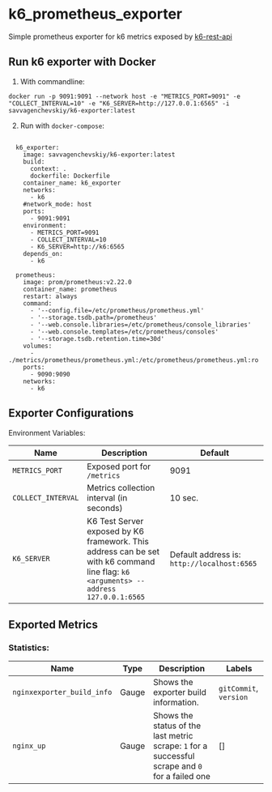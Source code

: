 # k6_prometheus_exporter
Simple prometheus exporter for k6 metrics exposed by [k6-rest-api](https://k6.io/docs/misc/k6-rest-api/)

## Run k6 exporter with Docker

1. With commandline:
``` 
docker run -p 9091:9091 --network host -e "METRICS_PORT=9091" -e "COLLECT_INTERVAL=10" -e "K6_SERVER=http://127.0.0.1:6565" -i savvagenchevskiy/k6-exporter:latest
```
2. Run with `docker-compose`:
```

  k6_exporter:
    image: savvagenchevskiy/k6-exporter:latest
    build:
      context: .
      dockerfile: Dockerfile
    container_name: k6_exporter
    networks: 
      - k6
    #network_mode: host
    ports:
      - 9091:9091
    environment:
      - METRICS_PORT=9091
      - COLLECT_INTERVAL=10
      - K6_SERVER=http://k6:6565
    depends_on: 
      - k6
  
  prometheus:
    image: prom/prometheus:v2.22.0
    container_name: prometheus
    restart: always
    command:
      - '--config.file=/etc/prometheus/prometheus.yml'
      - '--storage.tsdb.path=/prometheus'
      - '--web.console.libraries=/etc/prometheus/console_libraries'
      - '--web.console.templates=/etc/prometheus/consoles'
      - '--storage.tsdb.retention.time=30d'
    volumes:
      - ./metrics/prometheus/prometheus.yml:/etc/prometheus/prometheus.yml:ro
    ports:
      - 9090:9090
    networks: 
      - k6

```


## Exporter Configurations
Environment Variables:

Name | Description | Default
----|----|----|
`METRICS_PORT` | Exposed port for `/metrics`| 9091 |
`COLLECT_INTERVAL` | Metrics collection interval (in seconds) | 10 sec. |
`K6_SERVER` | K6 Test Server exposed by K6 framework. This address can be set with k6 command line flag: `k6 <arguments> --address 127.0.0.1:6565` | Default address is: `http://localhost:6565` |




## Exported Metrics

### Statistics:
Name | Type | Description | Labels
----|----|----|----|
`nginxexporter_build_info` | Gauge | Shows the exporter build information. | `gitCommit`, `version` |
`nginx_up` | Gauge | Shows the status of the last metric scrape: `1` for a successful scrape and `0` for a failed one | [] |
